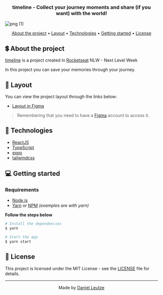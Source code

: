 </h1>

<h3 align="center">
  timeline - Collect your journey moments and share (if you want) with the world!
</h3>

![png (1)](https://github.com/leutzed/timeline/assets/55982817/a5aa6a5b-7ff7-41a1-a724-d3b72659fc64)


<p align="center">
  <a href="#-about-the-project">About the project</a> •
  <a href="#-layout">Layout</a> •
  <a href="#-technologies">Technologies</a> •
  <a href="#-getting-started">Getting started</a> •
  <a href="#-license">License</a>
</p>

## 💲 About the project

[timeline](https://github.com/leutzed/timeline) is a project created in [Rocketseat](https://rocketseat.com.br/) NLW - Next Level Week

In this project you can save your memories through your journey.

## 🔖 Layout

You can view the project layout through the links below:

- [Layout in Figma](https://www.figma.com/file/n3iGB8MJOUiBPXs5DIjAuZ/C%C3%A1psula-do-tempo-%E2%80%A2-Trilha-Ignite-(Community)?type=design&node-id=0%3A1&t=rWO7ByQJX1w7m780-1)

> Remembering that you need to have a [Figma](http://figma.com/) account to access it.

## 🚀 Technologies

- [ReactJS](https://reactjs.org/)
- [TypeScript](https://www.typescriptlang.org/)
- [expo](https://expo.dev/)
- [tailwindcss](https://tailwindcss.com/)

## 💻 Getting started

### Requirements

- [Node.js](https://nodejs.org/en/)
- [Yarn](https://classic.yarnpkg.com/) or [NPM](https://www.npmjs.com/) _(examples are with yarn)_

**Follow the steps below**

```bash
# Install the dependencies
$ yarn

# Start the app
$ yarn start
```

## 📝 License

This project is licensed under the MIT License - see the [LICENSE](LICENSE) file for details.

---

<p align="center">
  Made by <a href="https://www.linkedin.com/in/daniel-leutze/">Daniel Leutze</a>
</p>
